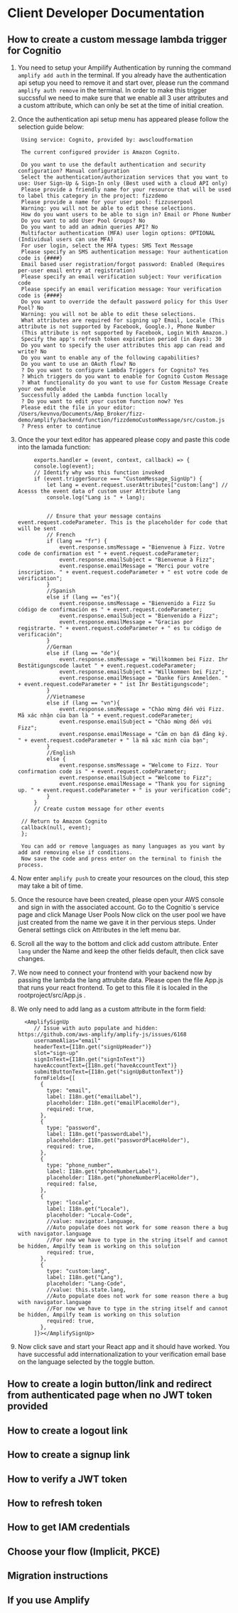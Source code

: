# Client Developer Documentation
## How to create a custom message lambda trigger for Cognitio
1. You need to setup your Ampilify Authentication by running the command `amplify add auth` in the terminal.
    If you already have the authentication api setup you need to remove it and start over, please run the command `amplify auth remove` in the terminal.
    In order to make this trigger succssful we need to make sure that we enable all 3 user attributes and a custom attribute, which can only be set at the time of initial creation. 

1. Once the authentication api setup menu has appeared please follow the selection guide below:

        Using service: Cognito, provided by: awscloudformation
        
        The current configured provider is Amazon Cognito. 
        
        Do you want to use the default authentication and security configuration? Manual configuration
        Select the authentication/authorization services that you want to use: User Sign-Up & Sign-In only (Best used with a cloud API only)
        Please provide a friendly name for your resource that will be used to label this category in the project: fizzdemo
        Please provide a name for your user pool: fizzuserpool
        Warning: you will not be able to edit these selections. 
        How do you want users to be able to sign in? Email or Phone Number
        Do you want to add User Pool Groups? No
        Do you want to add an admin queries API? No
        Multifactor authentication (MFA) user login options: OPTIONAL (Individual users can use MFA)
        For user login, select the MFA types: SMS Text Message
        Please specify an SMS authentication message: Your authentication code is {####}
        Email based user registration/forgot password: Enabled (Requires per-user email entry at registration)
        Please specify an email verification subject: Your verification code
        Please specify an email verification message: Your verification code is {####}
        Do you want to override the default password policy for this User Pool? No
        Warning: you will not be able to edit these selections. 
        What attributes are required for signing up? Email, Locale (This attribute is not supported by Facebook, Google.), Phone Number 
        (This attribute is not supported by Facebook, Login With Amazon.)
        Specify the app's refresh token expiration period (in days): 30
        Do you want to specify the user attributes this app can read and write? No
        Do you want to enable any of the following capabilities? 
        Do you want to use an OAuth flow? No
        ? Do you want to configure Lambda Triggers for Cognito? Yes
        ? Which triggers do you want to enable for Cognito Custom Message
        ? What functionality do you want to use for Custom Message Create your own module
        Successfully added the Lambda function locally
        ? Do you want to edit your custom function now? Yes
        Please edit the file in your editor: /Users/kevnvo/Documents/Amp_Broker/fizz-demo/amplify/backend/function/fizzdemoCustomMessage/src/custom.js
        ? Press enter to continue 

1. Once the your text editor has appeared please copy and paste this code into the lamada function:

            exports.handler = (event, context, callback) => {
            console.log(event);
            // Identify why was this function invoked
            if (event.triggerSource === "CustomMessage_SignUp") {
                let lang = event.request.userAttributes["custom:lang"] // Acesss the event data of custom user Attribute lang
                console.log("Lang is " + lang);


                // Ensure that your message contains event.request.codeParameter. This is the placeholder for code that will be sent
                // French
                if (lang == "fr") {
                    event.response.smsMessage = "Bienvenue à Fizz. Votre code de confirmation est " + event.request.codeParameter;
                    event.response.emailSubject = "Bienvenue à Fizz";
                    event.response.emailMessage = "Merci pour votre inscription. " + event.request.codeParameter + " est votre code de vérification";
                } 
                //Spanish
                else if (lang == "es"){
                    event.response.smsMessage = "Bienvenido a Fizz Su código de confirmación es " + event.request.codeParameter;
                    event.response.emailSubject = "Bienvenido a Fizz";
                    event.response.emailMessage = "Gracias por registrarte. " + event.request.codeParameter + " es tu código de verificación";
                }
                //German
                else if (lang == "de"){
                    event.response.smsMessage = "Willkommen bei Fizz. Ihr Bestätigungscode lautet " + event.request.codeParameter;
                    event.response.emailSubject = "Willkommen bei Fizz";
                    event.response.emailMessage = "Danke fürs Anmelden. " + event.request.codeParameter + " ist Ihr Bestätigungscode";
                }
                //Vietnamese
                else if (lang == "vn"){
                    event.response.smsMessage = "Chào mừng đến với Fizz. Mã xác nhận của bạn là " + event.request.codeParameter;
                    event.response.emailSubject = "Chào mừng đến với Fizz";
                    event.response.emailMessage = "Cảm ơn bạn đã đăng ký. " + event.request.codeParameter + " là mã xác minh của bạn";
                }
                //English
                else {
                    event.response.smsMessage = "Welcome to Fizz. Your confirmation code is " + event.request.codeParameter;
                    event.response.emailSubject = "Welcome to Fizz";
                    event.response.emailMessage = "Thank you for signing up. " + event.request.codeParameter + " is your verification code";
                }
            }
            // Create custom message for other events

        // Return to Amazon Cognito
        callback(null, event);
        };

        You can add or remove languages as many languages as you want by add and removing else if conditions.
        Now save the code and press enter on the terminal to finish the process.

1. Now enter `amplify push` to create your resources on the cloud, this step may take a bit of time.

1. Once the resource have been created, please open your AWS console and sign in with the associated account.
   Go to the Cognitio`s service page and click Manage User Pools 
   Now click on the user pool we have just created from the name we gave it in ther pervious steps.
   Under General settings click on Attributes in the left menu bar.


1. Scroll all the way to the bottom and click add custom attribute.
   Enter `lang` under the Name and keep the other fields default, then click save changes.

1. We now need to connect your frontend with your backend now by passing the lambda the lang attrubite data.
   Please open the file App.js that runs your react frontend. To get to this file it is localed in the rootproject/src/App.js .


1. We only need to add lang as a custom attribute in the form field:

         <AmplifySignUp 
            // Issue with auto populate and hidden: https://github.com/aws-amplify/amplify-js/issues/6168
            usernameAlias="email"
            headerText={I18n.get("signUpHeader")}
            slot="sign-up"
            signInText={I18n.get("signInText")}
            haveAccountText={I18n.get("haveAccountText")}
            submitButtonText={I18n.get("signUpButtonText")}
            formFields={[
              {
                type: "email",
                label: I18n.get("emailLabel"),
                placeholder: I18n.get("emailPlaceHolder"),
                required: true,
              },
              {
                type: "password",
                label: I18n.get("passwordLabel"),
                placeholder: I18n.get("passwordPlaceHolder"),
                required: true,
              },
              {
                type: "phone_number",
                label: I18n.get("phoneNumberLabel"),
                placeholder: I18n.get("phoneNumberPlaceHolder"),
                required: false,
              },
              {
                type: "locale",
                label: I18n.get("Locale"),
                placeholder: "Locale-Code",
                //value: navigator.language,
                //Auto populate does not work for some reason there a bug with navigator.language
                //For now we have to type in the string itself and cannot be hidden, Ampilfy team is working on this solution
                required: true,
              },
              {
                type: "custom:lang",
                label: I18n.get("Lang"),
                placeholder: "Lang-Code",
                //value: this.state.lang,
                //Auto populate does not work for some reason there a bug with navigator.language
                //For now we have to type in the string itself and cannot be hidden, Ampilfy team is working on this solution
                required: true,
              },
            ]}></AmplifySignUp>

1. Now click save and start your React app and it should have worked. You have successful add internationalization to your verification email base on the language selected by the toggle button.

## How to create a login button/link and redirect from authenticated page when no JWT token provided
## How to create a logout link
## How to create a signup link
## How to verify a JWT token
## How to refresh token
## How to get IAM credentials
## Choose your flow (Implicit, PKCE)
## Migration instructions
## If you use Amplify

